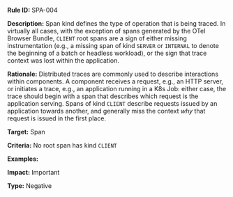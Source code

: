 **Rule ID:** SPA-004

**Description:** Span kind defines the type of operation that is being traced. In virtually all cases, with the exception of spans generated by the OTel Browser Bundle, `CLIENT` root spans are a sign of either missing instrumentation (e.g., a missing span of kind `SERVER` or `INTERNAL` to denote the beginning of a batch or headless workload), or the sign that trace context was lost within the application.

**Rationale:** Distributed traces are commonly used to describe interactions within components. A component receives a request, e.g., an HTTP server, or initiates a trace, e.g., an application running in a K8s Job: either case, the trace should begin with a span that describes which request is the application serving. Spans of kind `CLIENT` describe requests issued by an application towards another, and generally miss the context *why* that request is issued in the first place.

**Target:** Span

**Criteria:** No root span has kind `CLIENT`

**Examples:**

**Impact:** Important

**Type:** Negative